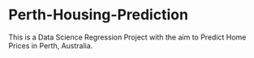 # Perth-Housing-Prediction
This is a Data Science Regression Project with the aim to Predict Home Prices in Perth, Australia.
